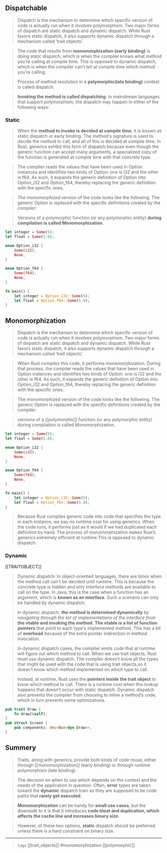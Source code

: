

## Dispatchable

> Dispatch is the mechanism to determine which specific version of code is actually run when it involves polymorphism. Two major forms of dispatch are static dispatch and dynamic dispatch. While Rust favors static dispatch, it also supports dynamic dispatch through a mechanism called ‘trait objects’.

>The code that results from **monomorphization (early binding)** is doing static dispatch, which is when the compiler knows what method you’re calling at compile time. This is opposed to dynamic dispatch, which is when the compiler can’t tell at compile time which method you’re calling.

> Process of method resolution in a **polymorphic(late binding)** context is called dispatch.

> **Invoking the method is called dispatching**. In mainstream languages that support polymorphism, the dispatch may happen in either of the following ways:

### Static


> When the **method to invoke is decided at compile time**, it is known as static dispatch or early binding. The method's signature is used to decide the method to call, and all of this is decided at compile time. In Rust, generics exhibit this form of dispatch because even though the generic function can accept many arguments, a specialized copy of the function is generated at compile time with that concrete type.

> The compiler reads the values that have been used in Option<T> instances and identifies two kinds of Option<T>: one is i32 and the other is f64. As such, it expands the generic definition of Option<T> into Option_i32 and Option_f64, thereby replacing the generic definition with the specific ones.

> *The monomorphized* version of the code looks like the following. The generic Option<T> is *replaced* with the specific definitions created *by the compiler*:

> Versions of a polymorphic function (or any polymorphic entity) **during compilation is called Monomorphization**.

```rust
let integer = Some(5);
let float = Some(5.0);

enum Option_i32 {
    Some(i32),
    None,
}

enum Option_f64 {
    Some(f64),
    None,
}

fn main() {
    let integer = Option_i32::Some(5);
    let float = Option_f64::Some(5.0);
}
```

## Monomorphization

> Dispatch is the mechanism to determine which specific version of code is actually run when it involves polymorphism. Two major forms of dispatch are static dispatch and dynamic dispatch. While Rust favors static dispatch, it also supports dynamic dispatch through a mechanism called ‘trait objects’.

> When Rust compiles this code, it performs monomorphization. During that process, the compiler reads the values that have been used in Option<T> instances and identifies two kinds of Option<T>: one is i32 and the other is f64. As such, it expands the generic definition of Option<T> into Option_i32 and Option_f64, thereby replacing the generic definition with the specific ones.

> The monomorphized version of the code looks like the following. The generic Option<T> is replaced with the specific definitions created by the compiler:

> versions of a [[polymorphic]] function (or any polymorphic entity) during compilation is called Monomorphization.

```rust
let integer = Some(5);
let float = Some(5.0);

enum Option_i32 {
    Some(i32),
    None,
}

enum Option_f64 {
    Some(f64),
    None,
}

fn main() {
    let integer = Option_i32::Some(5);
    let float = Option_f64::Some(5.0);
}
```
> Because Rust compiles generic code into code that specifies the type in each instance, we pay no runtime cost for using generics. When the code runs, it performs just as it would if we had duplicated each definition by hand. The process of monomorphization makes Rust’s generics extremely efficient at runtime.This is opposed to dynamic dispatch.

### Dynamic

[[TRAITOBJECT]]

> Dynamic dispatch: In object-oriented languages, there are times when the method call can't be decided until runtime. This is because the concrete type is hidden and only interface methods are available to call on the type. In Java, this is the case when a function has an argument, which is **known as an interface**. Such a scenario can only be handled by dynamic dispatch. 

> In dynamic dispatch, **the method is determined dynamically** *by navigating through the list of implementations of the interface from* **the vtable and invoking the method**. 
> **The vtable is a list of function pointers** that point to each type's implemented method. This has a bit of **overhead** because of the extra pointer indirection in method invocation.

> In dynamic dispatch cases, the compiler emits code that at runtime will figure out which method to call.
> When we use trait objects, Rust must use dynamic dispatch.
> The compiler doesn’t know all the types that might be used with the code that is using trait objects,so it doesn’t know which method implemented on which type to call. 

> Instead, at runtime, Rust uses the **pointers inside the trait object** to know which method to call. There is a runtime cost when this lookup happens that doesn’t occur with static dispatch. Dynamic dispatch also prevents the compiler from choosing to inline a method’s code, which in turn prevents some optimizations.

```rust
pub trait Draw {
    fn draw(&self);
}
pub struct Screen {
    pub components: Vec<Box<dyn Draw>>,
}
```

## Summery

> Traits, along with generics, provide both kinds of code reuse, either through [[monomorphization]] (early binding) or through runtime polymorphism (late binding). 

> The decision on when to use which depends on the context and the needs of the application in question. Often, **error** types are taken toward the **dynamic** dispatch train as they are supposed to be code paths that **rarely get executed**. 

> **Monomorphization** can be handy for **small use cases**, but the downside to it is that it introduces **code bloat and duplication, which affects the cache line and increases binary size**. 

> However, of these two options, **static** dispatch should be preferred unless there is a hard constraint on binary size.

---

> `tags` [[trait_objects]] #monomorphization [[polymorphic]]
